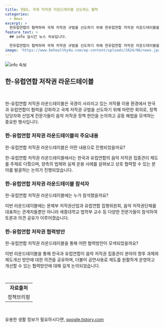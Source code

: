 ```yaml
---
title: 한EU, 국제 저작권 라운드테이블 선도하는 협력
categories:
  - News
excerpt: >
  한유럽연합이 협력하여 국제 저작권 규범을 선도하기 위해 한유럽연합 저작권 라운드테이블을 개최했다. 음악 저작권 관리 등을 주제로 논의되었으며, 정책 담당자와 산업계 전문가들이 참석하여 협력방안을 모색했다. 이번 행사를 통해 양국의 협력을 강화하고 저작권 정책 현안을 해결할 예정이다. 또한, 공연사용료 징수·분배에 관한 한유럽연합 워크숍도 개최되어 협력방안이 논의되었다. (출처: 정책브리핑 www.korea.kr)
feature_text: >
  ## info 실시간 뉴스 속보입니다.

  한유럽연합이 협력하여 국제 저작권 규범을 선도하기 위해 한유럽연합 저작권 라운드테이블을 개최했다. 음악 저작권 관리 등을 주제로 논의되었으며, 정책 담당자와 산업계 전문가들이 참석하여 협력방안을 모색했다. 이번 행사를 통해 양국의 협력을 강화하고 저작권 정책 현안을 해결할 예정이다. 또한, 공연사용료 징수·분배에 관한 한유럽연합 워크숍도 개최되어 협력방안이 논의되었다. (출처: 정책브리핑 www.korea.kr)
image: 'https://www.behealthy4u.com/wp-content/uploads/2024/06/news.jpg'
---
```


<p><img src="https://www.behealthy4u.com/wp-content/uploads/2024/06/news.jpg" alt="info 속보" /></p>

<h2 data-ke-size="size26">한-유럽연합 저작권 라운드테이블</h2>

<p data-ke-size="size16">&nbsp;</p>

<p>한-유럽연합 저작권 라운드테이블은 국경이 사라지고 있는 저작물 이용 환경에서 한국과 유럽연합이 협력을 강화하고 국제 저작권 규범을 선도하기 위해 마련한 회의로, 정책 담당자와 산업계 전문가들이 음악 저작권 정책 현안을 논의하고 공동 해법을 모색하는 중요한 행사입니다.</p>

<h3>한-유럽연합 저작권 라운드테이블의 주요내용</h3>

<p data-ke-size="size16">한-유럽연합 저작권 라운드테이블은 어떤 내용으로 진행되었을까요?</p>

<p>한-유럽연합 저작권 라운드테이블에서는 한국과 유럽연합의 음악 저작권 집중관리 제도를 주제로 다뤘으며, 양측의 법제와 실제 운용 사례를 살펴보고 상호 협력할 수 있는 분야를 발굴하는 논의가 진행되었습니다.</p>

<h3>한-유럽연합 저작권 라운드테이블 참석자</h3>

<p data-ke-size="size16">한-유럽연합 저작권 라운드테이블에는 누가 참석했을까요?</p>

<p>이번 라운드테이블에는 문체부 저작권산업과 유럽연합 집행위원회, 음악 저작권단체를 대표하는 관계자들뿐만 아니라 세종대학교 법학부 교수 등 다양한 전문가들이 참석하여 토론과 의견 공유가 이루어졌습니다.</p>

<h3>한-유럽연합 저작권 협력방안</h3>

<p data-ke-size="size16">한-유럽연합 저작권 라운드테이블을 통해 어떤 협력방안이 모색되었을까요?</p>

<p>이번 라운드테이블을 통해 한국과 유럽연합이 음악 저작권 집중관리 분야의 향후 과제와 제도개선 방안에 대한 의견을 공유하며, 더불어 공연사용료 제도를 원활하게 운영하고 개선할 수 있는 협력방안에 대해 깊게 논의되었습니다.</p>

<p data-ke-size="size16">&nbsp;</p>

<table>
    <tr>
        <td style="text-align: center; height: 17px;"><b>자료출처</b></td>
    </tr>
    <tr>
        <td style="text-align: center; height: 17px;">정책브리핑 </td>
    </tr>
</table>

<p data-ke-size="size16">&nbsp;</p>
유용한 생활 정보가 필요하시다면, <a href="https://qoogle.tistory.com" rel="dofollow">qoogle.tistory.com</a>


